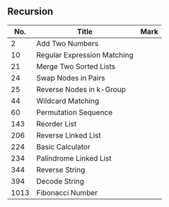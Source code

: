## Recursion
| No.  | Title                                                       | Mark |
|------|-------------------------------------------------------------|------|
| 2 | Add Two Numbers | |
| 10 | Regular Expression Matching | |
| 21 | Merge Two Sorted Lists | |
| 24 | Swap Nodes in Pairs | |
| 25 | Reverse Nodes in k-Group | |
| 44 | Wildcard Matching | |
| 60 | Permutation Sequence | |
| 143 | Reorder List | |
| 206 | Reverse Linked List | |
| 224 | Basic Calculator | |
| 234 | Palindrome Linked List | |
| 344 | Reverse String | |
| 394 | Decode String | |
| 1013 | Fibonacci Number | |
